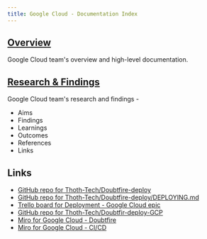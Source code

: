 ```yaml
---
title: Google Cloud - Documentation Index
---
```


## [Overview](Overview.md)

Google Cloud team's overview and high-level documentation.

## [Research & Findings](Research%20%26%20Findings/google-cloud-research.md)

Google Cloud team's research and findings -

- Aims
- Findings
- Learnings
- Outcomes
- References
- Links

## Links

- [GitHub repo for Thoth-Tech/Doubtfire-deploy](https://github.com/thoth-tech/doubtfire-deploy)
- [GitHub repo for Thoth-Tech/Doubtfire-deploy/DEPLOYING.md](https://github.com/thoth-tech/doubtfire-deploy/blob/main/DEPLOYING.md)
- [Trello board for Deployment - Google Cloud epic](https://trello.com/b/dI1yx9A1/deployment)
- [GitHub repo for Thoth-Tech/Doubtfir-deploy-GCP](https://github.com/thoth-tech/doubtfire-deploy-GCP)
- [Miro for Google Cloud - Doubtfire](https://miro.com/app/board/uXjVO0h8ZSE=/?share_link_id=62396987373)
- [Miro for Google Cloud - CI/CD](https://miro.com/app/board/uXjVO64xoQw=/?share_link_id=57734801709)
